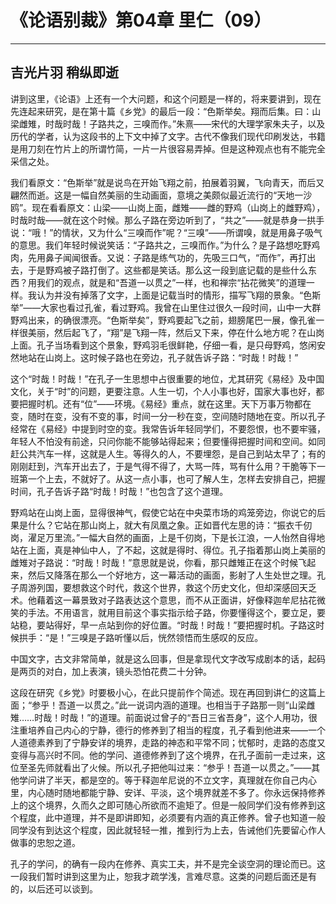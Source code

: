 # 《论语别裁》第04章 里仁（09）

------

## 吉光片羽 稍纵即逝

讲到这里，《论语》上还有一个大问题，和这个问题是一样的，将来要讲到，现在先连起来研究，是在第十篇《乡党》的最后一段：“色斯举矣。翔而后集。曰：山梁雌雉，时哉时哉！子路共之，三嗅而作。”朱熹——宋代的大理学家朱夫子，以及历代的学者，认为这段书的上下文中掉了文字。古代不像我们现代印刷发达，书籍是用刀刻在竹片上的所谓竹简，一片一片很容易弄掉。但是这种观点也有不能完全采信之处。

我们看原文：“色斯举”就是说鸟在开始飞翔之前，拍展着羽翼，飞向青天，而后又翩然而逝。这是一幅自然美丽的生动画面，意境之美颇似最近流行的“天地一沙鸥”。现在看看原文：山梁——山岗上面，雌雉——雌的野鸡（山岗上的雌野鸡），时哉时哉——就在这个时候。那么子路在旁边听到了，“共之”——就是恭身一拱手说：“哦！”的情状，又为什么“三嗅而作”呢？“三嗅”——所谓嗅，就是用鼻子吸气的意思。我们年轻时候说笑话：“子路共之，三嗅而作。”为什么？是子路想吃野鸡肉，先用鼻子闻闻很香。又说：子路是练气功的，先吸三口气，“而作”，再打出去，于是野鸡被子路打倒了。这些都是笑话。那么这一段到底记载的是些什么东西？用我们的观点，就是和“吾道一以贯之”一样，也和禅宗“拈花微笑”的道理一样。我认为并没有掉落了文字，上面是记载当时的情形，描写飞翔的景象。“色斯举”——大家也看过孔雀，看过野鸡。我曾在山里住过很久一段时间，山中一大群野鸡出来，的确很漂亮。“色斯举矣”，野鸡要起飞之前，翅膀尾巴一展，像孔雀一样很美丽，然后起飞了，“翔”是飞翔一阵，然后又下来，停在什么地方呢？在山岗上面。孔子当场看到这个景象，野鸡羽毛很鲜艳，仔细一看，是只母野鸡，悠闲安然地站在山岗上。这时候子路也在旁边，孔子就告诉子路：“时哉！时哉！”

这个“时哉！时哉！”在孔子一生思想中占很重要的地位，尤其研究《易经》及中国文化，关于“时”的问题，更要注意。人生一切，个人小事也好，国家大事也好，都要把握时机。还有“位”——环境。《易经》重点，就在这里。天下万事万物都在变，随时在变，没有不变的事，时间一分一秒在变，空间随时随地在变。所以孔子经常在《易经》中提到时空的变。我常告诉年轻同学们，不要怨恨，也不要牢骚，年轻人不怕没有前途，只问你能不能够站得起来；但要懂得把握时间和空间。如同赶公共汽车一样，这就是人生。等得久的人，不要埋怨，是自己到站太早了；有的刚刚赶到，汽车开出去了，于是气得不得了，大骂一阵，骂有什么用？干脆等下一班第一个上去，不就好了。从这一点小事，也可了解人生，怎样去安排自己，把握时间，孔子告诉子路“时哉！时哉！”也包含了这个道理。

野鸡站在山岗上面，显得很神气，假使它站在中央菜市场的鸡笼旁边，你说它的后果是什么？它站在那山岗上，就大有凤凰之象。正如晋代左思的诗：“振衣千仞岗，濯足万里流。”一幅大自然的画面，上是千仞岗，下是长江浪，一人怡然自得地站在上面，真是神仙中人，了不起，这就是得时、得位。孔子指着那山岗上美丽的雌雉对子路说：“时哉！时哉！”意思就是说，你看，那只雌雉正在这个时候飞起来，然后又降落在那么一个好地方，这一幕活动的画面，影射了人生处世之理。孔子周游列国，要想救这个时代，救这个世界，救这个历史文化，但却深感回天乏术。他藉着这一幕景致对子路表达这个意思，而不从正面讲，好像释迦牟尼拈花微笑的手法。不用语言，就用目前这个事实指示给子路，你要懂得这个，要立足，要站稳，要站得好，早一点站到你的好位置。“时哉！时哉！”要把握时机。子路这时候拱手：“是！”三嗅是子路听懂以后，恍然领悟而生感叹的反应。

中国文字，古文非常简单，就是这么回事，但是拿现代文字改写成剧本的话，起码是两页的对白，加上表演，镜头恐怕花费二十分钟。

这段在研究《乡党》时要极小心，在此只提前作个简述。现在再回到讲仁的这篇上面；“参乎！吾道一以贯之。”此一说词内涵的道理。也相当于子路那一则“山梁雌雉……时哉！时哉！”的道理。前面说过曾子的“吾日三省吾身”，这个人用功，很注重培养自己内心的宁静，德行的修养到了相当的程度，孔子看到他进来——一个人道德素养到了宁静安详的境界，走路的神态和平常不同；忧郁时，走路的态度又变得与高兴时不同。他的学问、道德修养到了这个境界，在孔子面前一走过来，这位至圣先师就看出了火候。所以孔子把他叫过来：“参乎！吾道一以贯之。”——其他学问讲了半天，都是空的。等于释迦牟尼说的不立文字，真理就在你自己内心里，内心随时随地都能宁静、安详、平淡，这个境界就差不多了。你永远保持修养上的这个境界，久而久之即可随心所欲而不逾矩了。但是一般同学们没有修养到这个程度，此中道理，并不是即讲即知，必须要有内涵的真正修养。曾子也知道一般同学没有到达这个程度，因此就轻轻一推，推到行为上去，告诫他们先要留心作人做事的忠恕之道。

孔子的学问，的确有一段内在修养、真实工夫，并不是完全谈空洞的理论而已。这一段我们暂时讲到这里为止，恕我才疏学浅，言难尽意。这类的问题后面还是有的，以后还可以谈到。

